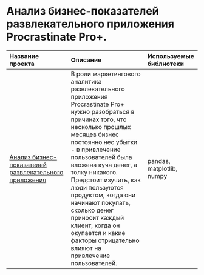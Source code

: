 # Анализ бизнес-показателей развлекательного приложения Procrastinate Pro+.

| Название проекта            | Описание         | Используемые библиотеки                     |
| :-------------------- | :--------------------- |:---------------------------|
|[Анализ бизнес-показателей развлекательного приложения](https://github.com/VH135/mobile-app-market-analysis/blob/main/mobile_app_market_analysis.ipynb "Анализ бизнес-показателей развлекательного приложения") | В роли маркетингового аналитика развлекательного приложения Procrastinate Pro+ нужно разобраться в причинах того,  что несколько прошлых месяцев бизнес постоянно нес убытки - в привлечение пользователей была вложена куча денег, а толку никакого. Предстоит изучить, как люди пользуются продуктом, когда они начинают покупать, сколько денег приносит каждый клиент, когда он окупается и какие факторы отрицательно влияют на привлечение пользователей. | pandas, matplotlib, numpy |
